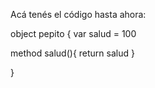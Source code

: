Acá tenés el código hasta ahora:

object pepito {
  var salud = 100
  
  method salud(){ 
    return salud
  }
  
}